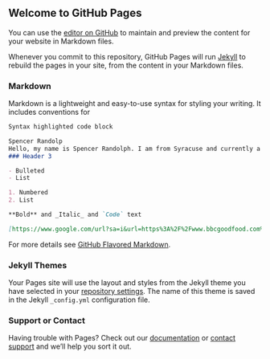 ## Welcome to GitHub Pages

You can use the [editor on GitHub](https://github.com/smr9985/ipsum.github.io/edit/gh-pages/index.md) to maintain and preview the content for your website in Markdown files.

Whenever you commit to this repository, GitHub Pages will run [Jekyll](https://jekyllrb.com/) to rebuild the pages in your site, from the content in your Markdown files.

### Markdown

Markdown is a lightweight and easy-to-use syntax for styling your writing. It includes conventions for

```markdown
Syntax highlighted code block

Spencer Randolp
Hello, my name is Spencer Randolph. I am from Syracuse and currently a freshmen software engineer major at RIT. I spend most of my free time lifting in the gym.
### Header 3

- Bulleted
- List

1. Numbered
2. List

**Bold** and _Italic_ and `Code` text

[https://www.google.com/url?sa=i&url=https%3A%2F%2Fwww.bbcgoodfood.com%2Frecipes%2Fcollection%2Fseafood-recipes&psig=AOvVaw1KrxkwcdZGAw1R9G2cS0Gu&ust=1633058561048000&source=images&cd=vfe&ved=0CAsQjRxqFwoTCLDlsazfpfMCFQAAAAAdAAAAABAE](url) and ![Image](src)
```

For more details see [GitHub Flavored Markdown](https://guides.github.com/features/mastering-markdown/).

### Jekyll Themes

Your Pages site will use the layout and styles from the Jekyll theme you have selected in your [repository settings](https://github.com/smr9985/ipsum.github.io/settings/pages). The name of this theme is saved in the Jekyll `_config.yml` configuration file.

### Support or Contact

Having trouble with Pages? Check out our [documentation](https://docs.github.com/categories/github-pages-basics/) or [contact support](https://support.github.com/contact) and we’ll help you sort it out.
